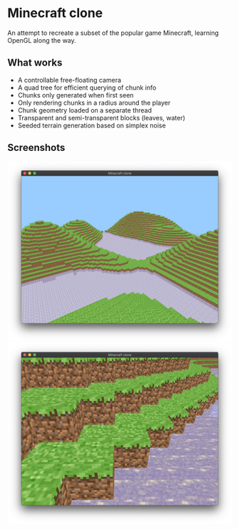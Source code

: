 # Minecraft clone

An attempt to recreate a subset of the popular game Minecraft, learning OpenGL along the way.

## What works

* A controllable free-floating camera
* A quad tree for efficient querying of chunk info
* Chunks only generated when first seen
* Only rendering chunks in a radius around the player
* Chunk geometry loaded on a separate thread 
* Transparent and semi-transparent blocks (leaves, water)
* Seeded terrain generation based on simplex noise

## Screenshots

![A screenshot of the current state](docs/screenshot.png)
![A screenshot of the current state](docs/screenshot2.png)